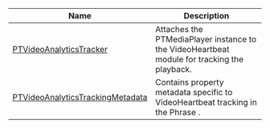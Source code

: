 ---
---

<table frame="all" colsep="1" rowsep="1" id="table_F771D1719BE84241955D45C280BBB52A"> 
 <tgroup cols="2" colsep="1" rowsep="1" class="FormatA"> 
  <colspec colnum="1" colname="1" colwidth="1.00*" /> 
  <colspec colnum="2" colname="2" colwidth="1.16*" /> 
  <thead> 
   <tr rowsep="1"> 
    <th colname="1" class="entry">Name </th> 
    <th colname="2" class="entry">Description </th> 
   </tr> 
  </thead> 
  <tbody> 
   <tr rowsep="1"> 
    <td colname="1"><span class="codeph"><a href="http://help.adobe.com/en_US/primetime/api/psdk/vhl_tvsdk_ios/Classes/PTVideoAnalyticsTracker.html" format="html" scope="external">PTVideoAnalyticsTracker</a></span> </td> 
    <td colname="2"> Attaches the <span class="codeph">PTMediaPlayer</span> instance to the VideoHeartbeat module for tracking the playback. </td> 
   </tr> 
   <tr rowsep="0"> 
    <td colname="1"><span class="codeph"><a href="http://help.adobe.com/en_US/primetime/api/psdk/vhl_tvsdk_ios/Classes/PTVideoAnalyticsTrackingMetadata.html" format="html" scope="external">PTVideoAnalyticsTrackingMetadata</a></span> </td> 
    <td colname="2"> Contains property metadata specific to VideoHeartbeat tracking in the 
     <ph conkeyref="phrases/primetime-sdk-name">
      Phrase
     </ph>. </td> 
   </tr> 
  </tbody> 
 </tgroup> 
</table>

